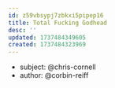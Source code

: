 ```yaml
---
id: z59vbsypj7zbkxi5pipep16
title: Total Fucking Godhead
desc: ''
updated: 1737484349605
created: 1737484323969
---
```


- subject: @chris-cornell
- author: @corbin-reiff